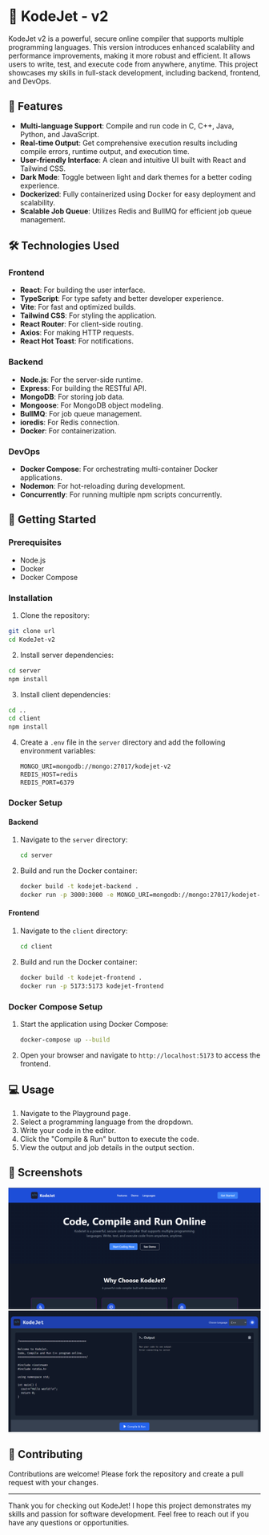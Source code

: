 # 🚀 KodeJet - v2

KodeJet v2 is a powerful, secure online compiler that supports multiple programming languages. This version introduces enhanced scalability and performance improvements, making it more robust and efficient. It allows users to write, test, and execute code from anywhere, anytime. This project showcases my skills in full-stack development, including backend, frontend, and DevOps.

## 🌟 Features

- **Multi-language Support**: Compile and run code in C, C++, Java, Python, and JavaScript.
- **Real-time Output**: Get comprehensive execution results including compile errors, runtime output, and execution time.
- **User-friendly Interface**: A clean and intuitive UI built with React and Tailwind CSS.
- **Dark Mode**: Toggle between light and dark themes for a better coding experience.
- **Dockerized**: Fully containerized using Docker for easy deployment and scalability.
- **Scalable Job Queue**: Utilizes Redis and BullMQ for efficient job queue management.

## 🛠️ Technologies Used

### Frontend
- **React**: For building the user interface.
- **TypeScript**: For type safety and better developer experience.
- **Vite**: For fast and optimized builds.
- **Tailwind CSS**: For styling the application.
- **React Router**: For client-side routing.
- **Axios**: For making HTTP requests.
- **React Hot Toast**: For notifications.

### Backend
- **Node.js**: For the server-side runtime.
- **Express**: For building the RESTful API.
- **MongoDB**: For storing job data.
- **Mongoose**: For MongoDB object modeling.
- **BullMQ**: For job queue management.
- **ioredis**: For Redis connection.
- **Docker**: For containerization.

### DevOps
- **Docker Compose**: For orchestrating multi-container Docker applications.
- **Nodemon**: For hot-reloading during development.
- **Concurrently**: For running multiple npm scripts concurrently.

## 🚀 Getting Started

### Prerequisites
- Node.js
- Docker
- Docker Compose

### Installation

1. Clone the repository:

```bash
git clone url
cd KodeJet-v2
```

2. Install server dependencies:
```bash
cd server
npm install
```

3. Install client dependencies:
```bash
cd .. 
cd client
npm install
```

4. Create a `.env` file in the `server` directory and add the following environment variables:
   ```env
   MONGO_URI=mongodb://mongo:27017/kodejet-v2
   REDIS_HOST=redis
   REDIS_PORT=6379
   ```

### Docker Setup

#### Backend

1. Navigate to the `server` directory:
   ```sh
   cd server
   ```

2. Build and run the Docker container:
   ```sh
   docker build -t kodejet-backend .
   docker run -p 3000:3000 -e MONGO_URI=mongodb://mongo:27017/kodejet-v2 -e REDIS_HOST=redis -e REDIS_PORT=6379 kodejet-backend
   ```

#### Frontend

1. Navigate to the `client` directory:
   ```sh
   cd client
   ```

2. Build and run the Docker container:
   ```sh
   docker build -t kodejet-frontend .
   docker run -p 5173:5173 kodejet-frontend
   ```

### Docker Compose Setup

1. Start the application using Docker Compose:
   ```sh
   docker-compose up --build
   ```

2. Open your browser and navigate to `http://localhost:5173` to access the frontend.

## 💻 Usage

1. Navigate to the Playground page.
2. Select a programming language from the dropdown.
3. Write your code in the editor.
4. Click the "Compile & Run" button to execute the code.
5. View the output and job details in the output section.

## 📸 Screenshots

![Home Page](./client/public/home.png)
![Playground](./client/public/playground.png)

## 🤝 Contributing

Contributions are welcome! Please fork the repository and create a pull request with your changes.

---

Thank you for checking out KodeJet! I hope this project demonstrates my skills and passion for software development. Feel free to reach out if you have any questions or opportunities.
